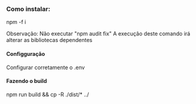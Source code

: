 ### Como instalar:

npm -f i

Observação:
Não executar "npm audit fix"
A execução deste comando irá alterar as bibliotecas dependentes

#### Configguração
Configurar corretamente o .env

#### Fazendo o build
npm run build && cp -R ./dist/* ../